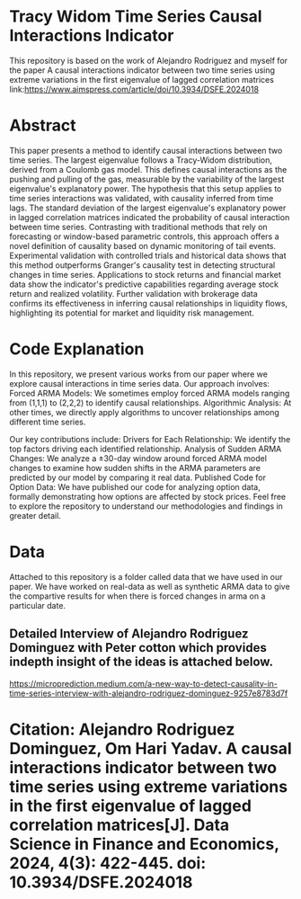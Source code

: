 # Tracy Widom Time Series Causal Interactions Indicator 
This repository is based on the work of Alejandro Rodriguez and myself for the paper A causal interactions indicator between two time series using extreme variations in the first eigenvalue of lagged correlation matrices
link:https://www.aimspress.com/article/doi/10.3934/DSFE.2024018 



# Abstract 
This paper presents a method to identify causal interactions between two time series. The largest eigenvalue follows a Tracy-Widom distribution, derived from a Coulomb gas model. This defines causal interactions as the pushing and pulling of the gas, measurable by the variability of the largest eigenvalue's explanatory power. The hypothesis that this setup applies to time series interactions was validated, with causality inferred from time lags. The standard deviation of the largest eigenvalue's explanatory power in lagged correlation matrices indicated the probability of causal interaction between time series. Contrasting with traditional methods that rely on forecasting or window-based parametric controls, this approach offers a novel definition of causality based on dynamic monitoring of tail events. Experimental validation with controlled trials and historical data shows that this method outperforms Granger's causality test in detecting structural changes in time series. Applications to stock returns and financial market data show the indicator's predictive capabilities regarding average stock return and realized volatility. Further validation with brokerage data confirms its effectiveness in inferring causal relationships in liquidity flows, highlighting its potential for market and liquidity risk management.

# Code Explanation
In this repository, we present various works from our paper where we explore causal interactions in time series data. Our approach involves:
Forced ARMA Models: We sometimes employ forced ARMA models ranging from (1,1,1) to (2,2,2) to identify causal relationships.
Algorithmic Analysis: At other times, we directly apply algorithms to uncover relationships among different time series.

Our key contributions include:
Drivers for Each Relationship: We identify the top factors driving each identified relationship.
Analysis of Sudden ARMA Changes: We analyze a ±30-day window around forced ARMA model changes to examine how sudden shifts in the ARMA parameters are predicted by our model by comparing it real data. 
Published Code for Option Data: We have published our code for analyzing option data, formally demonstrating how options are affected by stock prices.
Feel free to explore the repository to understand our methodologies and findings in greater detail. 

# Data
Attached to this repository is a folder called data that we have used in our paper. 
We have worked on real-data as well as synthetic ARMA data to give the compartive results for when there is forced changes in arma on a particular date. 

## Detailed Interview of Alejandro Rodriguez Dominguez with Peter cotton which provides indepth insight of the ideas is attached below.
https://microprediction.medium.com/a-new-way-to-detect-causality-in-time-series-interview-with-alejandro-rodriguez-dominguez-9257e8783d7f

# Citation: Alejandro Rodriguez Dominguez, Om Hari Yadav. A causal interactions indicator between two time series using extreme variations in the first eigenvalue of lagged correlation matrices[J]. Data Science in Finance and Economics, 2024, 4(3): 422-445. doi: 10.3934/DSFE.2024018
